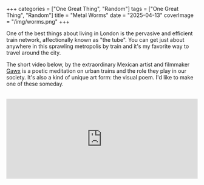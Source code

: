 +++
categories = ["One Great Thing", "Random"]
tags = ["One Great Thing", "Random"]
title = "Metal Worms"
date = "2025-04-13"
coverImage = "/img/worms.png"
+++

One of the best things about living in London is the pervasive and efficient train network, affectionally known as "the tube". You can get just about anywhere in this sprawling metropolis by train and it's my favorite way to travel around the city.

<!--more-->

The short video below, by the extraordinary Mexican artist and filmmaker <a target="_blank" href="https://www.youtube.com/@GawxArt">Gawx</a> is a poetic meditation on urban trains and the role they play in our society. It's also a kind of unique art form: the visual poem. I'd like to make one of these someday.

<br>

<div style="padding:41.89% 0 0 0;position:relative;"><iframe src="https://player.vimeo.com/video/1064681837?badge=0&amp;autopause=0&amp;player_id=0&amp;app_id=58479" frameborder="0" allow="autoplay; fullscreen; picture-in-picture; clipboard-write; encrypted-media" style="position:absolute;top:0;left:0;width:100%;height:100%;" title="TRAINS"></iframe></div><script src="https://player.vimeo.com/api/player.js"></script>
